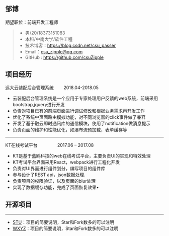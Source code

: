 ## 邹博 

期望职位：前端开发工程师

> - 男/20/18373151083
> - 本科/中南大学/软件工程
> - 技术博客：https://blog.csdn.net/csu_passer
> - Email：csu_zipple@qq.com 
> - GitHub : https://github.com/csuZipple

## 项目经历
远大云装配后台管理系统&nbsp;&nbsp;&nbsp;&nbsp;&nbsp;&nbsp;&nbsp;&nbsp;2018.04-2018.05
-	云装配后台管理系统是一个应用于专家处理用户反馈的web系统，前端采用bootstrap,jquery进行开发
-	负责对项目已有的前端页面进行调试修改和根据业务需求再开发工作
-	优化了系统中页面路由模拟功能，对不同浏览器的click事件做了兼容 
-	开发了基于融云即时通讯库的通信模块，使用了notification做消息提示
-	负责页面的维护和性能优化，如瀑布流预加载，表单缓存等

---
KT在线考试平台&nbsp;&nbsp;&nbsp;&nbsp;&nbsp;&nbsp;&nbsp;&nbsp;&nbsp;&nbsp;&nbsp;&nbsp;&nbsp;&nbsp;&nbsp;&nbsp;2017.06 – 2017.08
-	KT是基于蓝鸥科技的web在线考试平台，主要负责UI的实现和特效处理
-	KT考试平台界面采用React，webpack进行工程化开发
-	负责对UI界面进行组件划分，编写项目的组件库
-	参与设计了REST api，json数据处理.
-	负责项目的权限验证，以及页面的blur处理
-	实现了数据缓存功能，完成了页面恢复效果•	

## 开源项目

---

  - [STU](http://github.com/yourname/projectname)：项目的简要说明，Star和Fork数多的可以注明
  - [WXYZ](http://github.com/yourname/projectname)：项目的简要说明，Star和Fork数多的可以注明

    